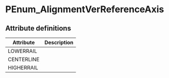 PEnum_AlignmentVerReferenceAxis
===============================
Attribute definitions
---------------------
| Attribute   | Description   |
|-------------|---------------|
| LOWERRAIL   |               |
| CENTERLINE  |               |
| HIGHERRAIL  |               |

